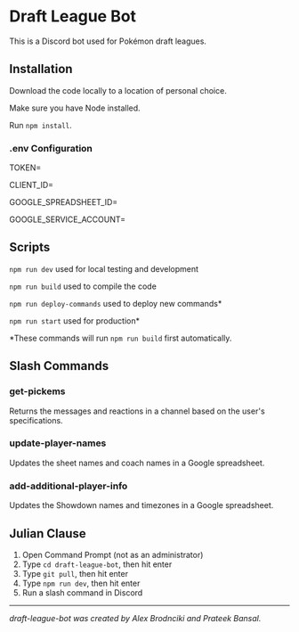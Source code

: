 # Draft League Bot
This is a Discord bot used for Pokémon draft leagues.

## Installation
Download the code locally to a location of personal choice.

Make sure you have Node installed.

Run `npm install`.

### .env Configuration
TOKEN=

CLIENT_ID=

GOOGLE_SPREADSHEET_ID=

GOOGLE_SERVICE_ACCOUNT=

## Scripts
`npm run dev` used for local testing and development

`npm run build` used to compile the code

`npm run deploy-commands` used to deploy new commands*

`npm run start` used for production*

*These commands will run `npm run build` first automatically.

## Slash Commands
### get-pickems
Returns the messages and reactions in a channel based on the user's specifications.

### update-player-names
Updates the sheet names and coach names in a Google spreadsheet.

### add-additional-player-info
Updates the Showdown names and timezones in a Google spreadsheet.

## Julian Clause
1. Open Command Prompt (not as an administrator)
2. Type `cd draft-league-bot`, then hit enter
3. Type `git pull`, then hit enter
4. Type `npm run dev`, then hit enter
5. Run a slash command in Discord
___
*draft-league-bot was created by Alex Brodnciki and Prateek Bansal.*
